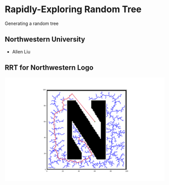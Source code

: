 # Rapidly-Exploring Random Tree
Generating a random tree
## Northwestern University
 - Allen Liu

## RRT for Northwestern Logo
![sample output](https://github.com/nu-jliu/hackathon_RRT/blob/main/Figure_1.png?raw=true)